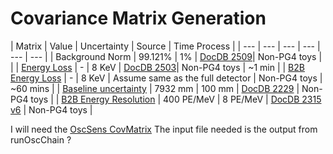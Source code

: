 # Covariance Matrix Generation 

| Matrix | Value | Uncertainty | Source | Time Process |
| --- | --- | --- | --- | --- | --- |
| Background Norm | 99.121% | 1% | [DocDB 2509](https://docdb.wlab.yale.edu/prospect/ShowDocument?docid=2509)| Non-PG4 toys | |
| [Energy Loss](cov/EnergyLoss.md) | - | 8 KeV | [DocDB 2503](https://docdb.wlab.yale.edu/prospect/ShowDocument?docid=2503)| Non-PG4 toys | ~1 min |
| [B2B Energy Loss](cov/EnergyLossB2B.md) | - | 8 KeV | Assume same as the full detector | Non-PG4 toys | ~60 mins |
| [Baseline uncertainty](cov/BaselineUncertainty.md) | 7932 mm | 100 mm | [DocDB 2229](https://docdb.wlab.yale.edu/prospect/ShowDocument?docid=2229) | Non-PG4 toys |
| [B2B Energy Resolution](cov/EnergyResolutionB2B.md) | 400 PE/MeV | 8 PE/MeV | [DocDB 2315 v6](https://docdb.wlab.yale.edu/prospect/ShowDocument?docid=2315)  | Non-PG4 toys |

I will need the [OscSens CovMatrix](https://github.com/PROSPECT-collaboration/OscSens_CovMatrix)
The input file needed is the output from runOscChain ?
